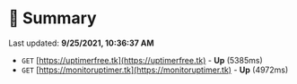# 📖 Summary
Last updated: **9/25/2021, 10:36:37 AM**

- `GET` [https://uptimerfree.tk](https://uptimerfree.tk) - **Up** (5385ms)
- `GET` [https://monitoruptimer.tk](https://monitoruptimer.tk) - **Up** (4972ms)
